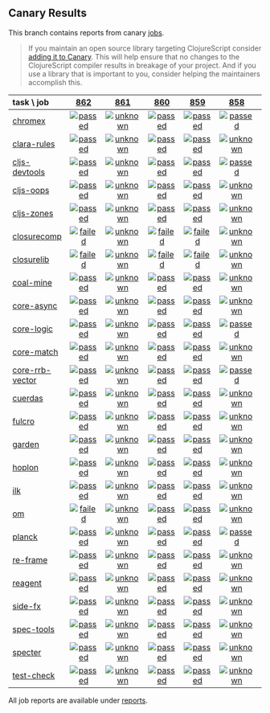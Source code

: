 ## Canary Results

This branch contains reports from canary [jobs](https://github.com/cljs-oss/canary/tree/jobs).

> If you maintain an open source library targeting ClojureScript consider [adding it to Canary](https://github.com/cljs-oss/canary/tree/master#how-to-participate). This will help ensure that no changes to the ClojureScript compiler results in breakage of your project. And if you use a library that is important to you, consider helping the maintainers accomplish this.

[//]: # (begin_overview_table)

| task \ job | <a href="reports/2019/04/03/job-000862-1.10.524-73272a2" title="job #862 finished on 2019-04-03">862</a> | <a href="reports/2019/04/02/job-000861-1.10.524-73272a2" title="job #861 finished on 2019-04-02">861</a> | <a href="reports/2019/04/01/job-000860-1.10.525-a0e196d" title="job #860 finished on 2019-04-01">860</a> | <a href="reports/2019/04/01/job-000859-1.10.524-73272a2" title="job #859 finished on 2019-04-01">859</a> | <a href="reports/2019/03/28/job-000858-1.10.521-230e46a" title="job #858 finished on 2019-03-28">858</a> | <a href="reports/2019/03/27/job-000857-1.10.521-230e46a" title="job #857 finished on 2019-03-27">857</a> | <a href="reports/2019/03/26/job-000856-1.10.521-230e46a" title="job #856 finished on 2019-03-26">856</a> | <a href="reports/2019/03/25/job-000855-1.10.521-230e46a" title="job #855 finished on 2019-03-25">855</a> | <a href="reports/2019/03/24/job-000854-1.10.521-230e46a" title="job #854 finished on 2019-03-24">854</a> | <a href="reports/2019/03/24/job-000853-1.10.522-7985309" title="job #853 finished on 2019-03-24">853</a> |
| :--- | :---: | :---: | :---: | :---: | :---: | :---: | :---: | :---: | :---: | :---: |
| [chromex](https://github.com/binaryage/chromex) | <a href="reports/2019/04/03/job-000862-1.10.524-73272a2#-chromex"><img title="passed" src="http://box.binaryage.com/s-passed.svg"><a> | <a href="reports/2019/04/02/job-000861-1.10.524-73272a2#-chromex"><img title="unknown" src="http://box.binaryage.com/s-unknown.svg"><a> | <a href="reports/2019/04/01/job-000860-1.10.525-a0e196d#-chromex"><img title="passed" src="http://box.binaryage.com/s-passed.svg"><a> | <a href="reports/2019/04/01/job-000859-1.10.524-73272a2#-chromex"><img title="passed" src="http://box.binaryage.com/s-passed.svg"><a> | <a href="reports/2019/03/28/job-000858-1.10.521-230e46a#-chromex"><img title="passed" src="http://box.binaryage.com/s-passed.svg"><a> | <a href="reports/2019/03/27/job-000857-1.10.521-230e46a#-chromex"><img title="passed" src="http://box.binaryage.com/s-passed.svg"><a> | <a href="reports/2019/03/26/job-000856-1.10.521-230e46a#-chromex"><img title="passed" src="http://box.binaryage.com/s-passed.svg"><a> | <a href="reports/2019/03/25/job-000855-1.10.521-230e46a#-chromex"><img title="passed" src="http://box.binaryage.com/s-passed.svg"><a> | <a href="reports/2019/03/24/job-000854-1.10.521-230e46a#-chromex"><img title="disabled" src="http://box.binaryage.com/s-disabled.svg"><a> | <a href="reports/2019/03/24/job-000853-1.10.522-7985309#-chromex"><img title="passed" src="http://box.binaryage.com/s-passed.svg"><a> |
| [clara-rules](https://github.com/cerner/clara-rules) | <a href="reports/2019/04/03/job-000862-1.10.524-73272a2#-clara-rules"><img title="passed" src="http://box.binaryage.com/s-passed.svg"><a> | <a href="reports/2019/04/02/job-000861-1.10.524-73272a2#-clara-rules"><img title="unknown" src="http://box.binaryage.com/s-unknown.svg"><a> | <a href="reports/2019/04/01/job-000860-1.10.525-a0e196d#-clara-rules"><img title="passed" src="http://box.binaryage.com/s-passed.svg"><a> | <a href="reports/2019/04/01/job-000859-1.10.524-73272a2#-clara-rules"><img title="passed" src="http://box.binaryage.com/s-passed.svg"><a> | <a href="reports/2019/03/28/job-000858-1.10.521-230e46a#-clara-rules"><img title="unknown" src="http://box.binaryage.com/s-unknown.svg"><a> | <a href="reports/2019/03/27/job-000857-1.10.521-230e46a#-clara-rules"><img title="passed" src="http://box.binaryage.com/s-passed.svg"><a> | <a href="reports/2019/03/26/job-000856-1.10.521-230e46a#-clara-rules"><img title="passed" src="http://box.binaryage.com/s-passed.svg"><a> | <a href="reports/2019/03/25/job-000855-1.10.521-230e46a#-clara-rules"><img title="passed" src="http://box.binaryage.com/s-passed.svg"><a> | <a href="reports/2019/03/24/job-000854-1.10.521-230e46a#-clara-rules"><img title="disabled" src="http://box.binaryage.com/s-disabled.svg"><a> | <a href="reports/2019/03/24/job-000853-1.10.522-7985309#-clara-rules"><img title="passed" src="http://box.binaryage.com/s-passed.svg"><a> |
| [cljs-devtools](https://github.com/binaryage/cljs-devtools) | <a href="reports/2019/04/03/job-000862-1.10.524-73272a2#-cljs-devtools"><img title="passed" src="http://box.binaryage.com/s-passed.svg"><a> | <a href="reports/2019/04/02/job-000861-1.10.524-73272a2#-cljs-devtools"><img title="unknown" src="http://box.binaryage.com/s-unknown.svg"><a> | <a href="reports/2019/04/01/job-000860-1.10.525-a0e196d#-cljs-devtools"><img title="passed" src="http://box.binaryage.com/s-passed.svg"><a> | <a href="reports/2019/04/01/job-000859-1.10.524-73272a2#-cljs-devtools"><img title="passed" src="http://box.binaryage.com/s-passed.svg"><a> | <a href="reports/2019/03/28/job-000858-1.10.521-230e46a#-cljs-devtools"><img title="passed" src="http://box.binaryage.com/s-passed.svg"><a> | <a href="reports/2019/03/27/job-000857-1.10.521-230e46a#-cljs-devtools"><img title="passed" src="http://box.binaryage.com/s-passed.svg"><a> | <a href="reports/2019/03/26/job-000856-1.10.521-230e46a#-cljs-devtools"><img title="passed" src="http://box.binaryage.com/s-passed.svg"><a> | <a href="reports/2019/03/25/job-000855-1.10.521-230e46a#-cljs-devtools"><img title="passed" src="http://box.binaryage.com/s-passed.svg"><a> | <a href="reports/2019/03/24/job-000854-1.10.521-230e46a#-cljs-devtools"><img title="disabled" src="http://box.binaryage.com/s-disabled.svg"><a> | <a href="reports/2019/03/24/job-000853-1.10.522-7985309#-cljs-devtools"><img title="passed" src="http://box.binaryage.com/s-passed.svg"><a> |
| [cljs-oops](https://github.com/binaryage/cljs-oops) | <a href="reports/2019/04/03/job-000862-1.10.524-73272a2#-cljs-oops"><img title="passed" src="http://box.binaryage.com/s-passed.svg"><a> | <a href="reports/2019/04/02/job-000861-1.10.524-73272a2#-cljs-oops"><img title="unknown" src="http://box.binaryage.com/s-unknown.svg"><a> | <a href="reports/2019/04/01/job-000860-1.10.525-a0e196d#-cljs-oops"><img title="passed" src="http://box.binaryage.com/s-passed.svg"><a> | <a href="reports/2019/04/01/job-000859-1.10.524-73272a2#-cljs-oops"><img title="passed" src="http://box.binaryage.com/s-passed.svg"><a> | <a href="reports/2019/03/28/job-000858-1.10.521-230e46a#-cljs-oops"><img title="unknown" src="http://box.binaryage.com/s-unknown.svg"><a> | <a href="reports/2019/03/27/job-000857-1.10.521-230e46a#-cljs-oops"><img title="passed" src="http://box.binaryage.com/s-passed.svg"><a> | <a href="reports/2019/03/26/job-000856-1.10.521-230e46a#-cljs-oops"><img title="passed" src="http://box.binaryage.com/s-passed.svg"><a> | <a href="reports/2019/03/25/job-000855-1.10.521-230e46a#-cljs-oops"><img title="passed" src="http://box.binaryage.com/s-passed.svg"><a> | <a href="reports/2019/03/24/job-000854-1.10.521-230e46a#-cljs-oops"><img title="disabled" src="http://box.binaryage.com/s-disabled.svg"><a> | <a href="reports/2019/03/24/job-000853-1.10.522-7985309#-cljs-oops"><img title="passed" src="http://box.binaryage.com/s-passed.svg"><a> |
| [cljs-zones](https://github.com/binaryage/cljs-zones) | <a href="reports/2019/04/03/job-000862-1.10.524-73272a2#-cljs-zones"><img title="passed" src="http://box.binaryage.com/s-passed.svg"><a> | <a href="reports/2019/04/02/job-000861-1.10.524-73272a2#-cljs-zones"><img title="unknown" src="http://box.binaryage.com/s-unknown.svg"><a> | <a href="reports/2019/04/01/job-000860-1.10.525-a0e196d#-cljs-zones"><img title="passed" src="http://box.binaryage.com/s-passed.svg"><a> | <a href="reports/2019/04/01/job-000859-1.10.524-73272a2#-cljs-zones"><img title="passed" src="http://box.binaryage.com/s-passed.svg"><a> | <a href="reports/2019/03/28/job-000858-1.10.521-230e46a#-cljs-zones"><img title="unknown" src="http://box.binaryage.com/s-unknown.svg"><a> | <a href="reports/2019/03/27/job-000857-1.10.521-230e46a#-cljs-zones"><img title="passed" src="http://box.binaryage.com/s-passed.svg"><a> | <a href="reports/2019/03/26/job-000856-1.10.521-230e46a#-cljs-zones"><img title="passed" src="http://box.binaryage.com/s-passed.svg"><a> | <a href="reports/2019/03/25/job-000855-1.10.521-230e46a#-cljs-zones"><img title="passed" src="http://box.binaryage.com/s-passed.svg"><a> | <a href="reports/2019/03/24/job-000854-1.10.521-230e46a#-cljs-zones"><img title="disabled" src="http://box.binaryage.com/s-disabled.svg"><a> | <a href="reports/2019/03/24/job-000853-1.10.522-7985309#-cljs-zones"><img title="passed" src="http://box.binaryage.com/s-passed.svg"><a> |
| [closurecomp](https://github.com/mfikes/closurecomp) | <a href="reports/2019/04/03/job-000862-1.10.524-73272a2#-closurecomp"><img title="failed" src="http://box.binaryage.com/s-failed.svg"><a> | <a href="reports/2019/04/02/job-000861-1.10.524-73272a2#-closurecomp"><img title="unknown" src="http://box.binaryage.com/s-unknown.svg"><a> | <a href="reports/2019/04/01/job-000860-1.10.525-a0e196d#-closurecomp"><img title="failed" src="http://box.binaryage.com/s-failed.svg"><a> | <a href="reports/2019/04/01/job-000859-1.10.524-73272a2#-closurecomp"><img title="failed" src="http://box.binaryage.com/s-failed.svg"><a> | <a href="reports/2019/03/28/job-000858-1.10.521-230e46a#-closurecomp"><img title="unknown" src="http://box.binaryage.com/s-unknown.svg"><a> | <a href="reports/2019/03/27/job-000857-1.10.521-230e46a#-closurecomp"><img title="failed" src="http://box.binaryage.com/s-failed.svg"><a> | <a href="reports/2019/03/26/job-000856-1.10.521-230e46a#-closurecomp"><img title="failed" src="http://box.binaryage.com/s-failed.svg"><a> | <a href="reports/2019/03/25/job-000855-1.10.521-230e46a#-closurecomp"><img title="failed" src="http://box.binaryage.com/s-failed.svg"><a> | <a href="reports/2019/03/24/job-000854-1.10.521-230e46a#-closurecomp"><img title="disabled" src="http://box.binaryage.com/s-disabled.svg"><a> | <a href="reports/2019/03/24/job-000853-1.10.522-7985309#-closurecomp"><img title="failed" src="http://box.binaryage.com/s-failed.svg"><a> |
| [closurelib](https://github.com/mfikes/closurelib) | <a href="reports/2019/04/03/job-000862-1.10.524-73272a2#-closurelib"><img title="failed" src="http://box.binaryage.com/s-failed.svg"><a> | <a href="reports/2019/04/02/job-000861-1.10.524-73272a2#-closurelib"><img title="unknown" src="http://box.binaryage.com/s-unknown.svg"><a> | <a href="reports/2019/04/01/job-000860-1.10.525-a0e196d#-closurelib"><img title="failed" src="http://box.binaryage.com/s-failed.svg"><a> | <a href="reports/2019/04/01/job-000859-1.10.524-73272a2#-closurelib"><img title="failed" src="http://box.binaryage.com/s-failed.svg"><a> | <a href="reports/2019/03/28/job-000858-1.10.521-230e46a#-closurelib"><img title="unknown" src="http://box.binaryage.com/s-unknown.svg"><a> | <a href="reports/2019/03/27/job-000857-1.10.521-230e46a#-closurelib"><img title="failed" src="http://box.binaryage.com/s-failed.svg"><a> | <a href="reports/2019/03/26/job-000856-1.10.521-230e46a#-closurelib"><img title="failed" src="http://box.binaryage.com/s-failed.svg"><a> | <a href="reports/2019/03/25/job-000855-1.10.521-230e46a#-closurelib"><img title="failed" src="http://box.binaryage.com/s-failed.svg"><a> | <a href="reports/2019/03/24/job-000854-1.10.521-230e46a#-closurelib"><img title="failed" src="http://box.binaryage.com/s-failed.svg"><a> | <a href="reports/2019/03/24/job-000853-1.10.522-7985309#-closurelib"><img title="failed" src="http://box.binaryage.com/s-failed.svg"><a> |
| [coal-mine](https://github.com/mfikes/coal-mine) | <a href="reports/2019/04/03/job-000862-1.10.524-73272a2#-coal-mine"><img title="passed" src="http://box.binaryage.com/s-passed.svg"><a> | <a href="reports/2019/04/02/job-000861-1.10.524-73272a2#-coal-mine"><img title="unknown" src="http://box.binaryage.com/s-unknown.svg"><a> | <a href="reports/2019/04/01/job-000860-1.10.525-a0e196d#-coal-mine"><img title="passed" src="http://box.binaryage.com/s-passed.svg"><a> | <a href="reports/2019/04/01/job-000859-1.10.524-73272a2#-coal-mine"><img title="passed" src="http://box.binaryage.com/s-passed.svg"><a> | <a href="reports/2019/03/28/job-000858-1.10.521-230e46a#-coal-mine"><img title="unknown" src="http://box.binaryage.com/s-unknown.svg"><a> | <a href="reports/2019/03/27/job-000857-1.10.521-230e46a#-coal-mine"><img title="passed" src="http://box.binaryage.com/s-passed.svg"><a> | <a href="reports/2019/03/26/job-000856-1.10.521-230e46a#-coal-mine"><img title="passed" src="http://box.binaryage.com/s-passed.svg"><a> | <a href="reports/2019/03/25/job-000855-1.10.521-230e46a#-coal-mine"><img title="passed" src="http://box.binaryage.com/s-passed.svg"><a> | <a href="reports/2019/03/24/job-000854-1.10.521-230e46a#-coal-mine"><img title="disabled" src="http://box.binaryage.com/s-disabled.svg"><a> | <a href="reports/2019/03/24/job-000853-1.10.522-7985309#-coal-mine"><img title="unknown" src="http://box.binaryage.com/s-unknown.svg"><a> |
| [core-async](https://github.com/clojure/core.async) | <a href="reports/2019/04/03/job-000862-1.10.524-73272a2#-core-async"><img title="passed" src="http://box.binaryage.com/s-passed.svg"><a> | <a href="reports/2019/04/02/job-000861-1.10.524-73272a2#-core-async"><img title="unknown" src="http://box.binaryage.com/s-unknown.svg"><a> | <a href="reports/2019/04/01/job-000860-1.10.525-a0e196d#-core-async"><img title="passed" src="http://box.binaryage.com/s-passed.svg"><a> | <a href="reports/2019/04/01/job-000859-1.10.524-73272a2#-core-async"><img title="passed" src="http://box.binaryage.com/s-passed.svg"><a> | <a href="reports/2019/03/28/job-000858-1.10.521-230e46a#-core-async"><img title="unknown" src="http://box.binaryage.com/s-unknown.svg"><a> | <a href="reports/2019/03/27/job-000857-1.10.521-230e46a#-core-async"><img title="passed" src="http://box.binaryage.com/s-passed.svg"><a> | <a href="reports/2019/03/26/job-000856-1.10.521-230e46a#-core-async"><img title="passed" src="http://box.binaryage.com/s-passed.svg"><a> | <a href="reports/2019/03/25/job-000855-1.10.521-230e46a#-core-async"><img title="passed" src="http://box.binaryage.com/s-passed.svg"><a> | <a href="reports/2019/03/24/job-000854-1.10.521-230e46a#-core-async"><img title="disabled" src="http://box.binaryage.com/s-disabled.svg"><a> | <a href="reports/2019/03/24/job-000853-1.10.522-7985309#-core-async"><img title="passed" src="http://box.binaryage.com/s-passed.svg"><a> |
| [core-logic](https://github.com/clojure/core.logic) | <a href="reports/2019/04/03/job-000862-1.10.524-73272a2#-core-logic"><img title="passed" src="http://box.binaryage.com/s-passed.svg"><a> | <a href="reports/2019/04/02/job-000861-1.10.524-73272a2#-core-logic"><img title="unknown" src="http://box.binaryage.com/s-unknown.svg"><a> | <a href="reports/2019/04/01/job-000860-1.10.525-a0e196d#-core-logic"><img title="passed" src="http://box.binaryage.com/s-passed.svg"><a> | <a href="reports/2019/04/01/job-000859-1.10.524-73272a2#-core-logic"><img title="passed" src="http://box.binaryage.com/s-passed.svg"><a> | <a href="reports/2019/03/28/job-000858-1.10.521-230e46a#-core-logic"><img title="passed" src="http://box.binaryage.com/s-passed.svg"><a> | <a href="reports/2019/03/27/job-000857-1.10.521-230e46a#-core-logic"><img title="passed" src="http://box.binaryage.com/s-passed.svg"><a> | <a href="reports/2019/03/26/job-000856-1.10.521-230e46a#-core-logic"><img title="passed" src="http://box.binaryage.com/s-passed.svg"><a> | <a href="reports/2019/03/25/job-000855-1.10.521-230e46a#-core-logic"><img title="passed" src="http://box.binaryage.com/s-passed.svg"><a> | <a href="reports/2019/03/24/job-000854-1.10.521-230e46a#-core-logic"><img title="disabled" src="http://box.binaryage.com/s-disabled.svg"><a> | <a href="reports/2019/03/24/job-000853-1.10.522-7985309#-core-logic"><img title="passed" src="http://box.binaryage.com/s-passed.svg"><a> |
| [core-match](https://github.com/clojure/core.match) | <a href="reports/2019/04/03/job-000862-1.10.524-73272a2#-core-match"><img title="passed" src="http://box.binaryage.com/s-passed.svg"><a> | <a href="reports/2019/04/02/job-000861-1.10.524-73272a2#-core-match"><img title="unknown" src="http://box.binaryage.com/s-unknown.svg"><a> | <a href="reports/2019/04/01/job-000860-1.10.525-a0e196d#-core-match"><img title="passed" src="http://box.binaryage.com/s-passed.svg"><a> | <a href="reports/2019/04/01/job-000859-1.10.524-73272a2#-core-match"><img title="passed" src="http://box.binaryage.com/s-passed.svg"><a> | <a href="reports/2019/03/28/job-000858-1.10.521-230e46a#-core-match"><img title="unknown" src="http://box.binaryage.com/s-unknown.svg"><a> | <a href="reports/2019/03/27/job-000857-1.10.521-230e46a#-core-match"><img title="passed" src="http://box.binaryage.com/s-passed.svg"><a> | <a href="reports/2019/03/26/job-000856-1.10.521-230e46a#-core-match"><img title="passed" src="http://box.binaryage.com/s-passed.svg"><a> | <a href="reports/2019/03/25/job-000855-1.10.521-230e46a#-core-match"><img title="passed" src="http://box.binaryage.com/s-passed.svg"><a> | <a href="reports/2019/03/24/job-000854-1.10.521-230e46a#-core-match"><img title="disabled" src="http://box.binaryage.com/s-disabled.svg"><a> | <a href="reports/2019/03/24/job-000853-1.10.522-7985309#-core-match"><img title="passed" src="http://box.binaryage.com/s-passed.svg"><a> |
| [core-rrb-vector](https://github.com/clojure/core.rrb-vector) | <a href="reports/2019/04/03/job-000862-1.10.524-73272a2#-core-rrb-vector"><img title="passed" src="http://box.binaryage.com/s-passed.svg"><a> | <a href="reports/2019/04/02/job-000861-1.10.524-73272a2#-core-rrb-vector"><img title="unknown" src="http://box.binaryage.com/s-unknown.svg"><a> | <a href="reports/2019/04/01/job-000860-1.10.525-a0e196d#-core-rrb-vector"><img title="passed" src="http://box.binaryage.com/s-passed.svg"><a> | <a href="reports/2019/04/01/job-000859-1.10.524-73272a2#-core-rrb-vector"><img title="passed" src="http://box.binaryage.com/s-passed.svg"><a> | <a href="reports/2019/03/28/job-000858-1.10.521-230e46a#-core-rrb-vector"><img title="passed" src="http://box.binaryage.com/s-passed.svg"><a> | <a href="reports/2019/03/27/job-000857-1.10.521-230e46a#-core-rrb-vector"><img title="passed" src="http://box.binaryage.com/s-passed.svg"><a> | <a href="reports/2019/03/26/job-000856-1.10.521-230e46a#-core-rrb-vector"><img title="passed" src="http://box.binaryage.com/s-passed.svg"><a> | <a href="reports/2019/03/25/job-000855-1.10.521-230e46a#-core-rrb-vector"><img title="passed" src="http://box.binaryage.com/s-passed.svg"><a> | <a href="reports/2019/03/24/job-000854-1.10.521-230e46a#-core-rrb-vector"><img title="disabled" src="http://box.binaryage.com/s-disabled.svg"><a> | <a href="reports/2019/03/24/job-000853-1.10.522-7985309#-core-rrb-vector"><img title="passed" src="http://box.binaryage.com/s-passed.svg"><a> |
| [cuerdas](https://github.com/funcool/cuerdas) | <a href="reports/2019/04/03/job-000862-1.10.524-73272a2#-cuerdas"><img title="passed" src="http://box.binaryage.com/s-passed.svg"><a> | <a href="reports/2019/04/02/job-000861-1.10.524-73272a2#-cuerdas"><img title="unknown" src="http://box.binaryage.com/s-unknown.svg"><a> | <a href="reports/2019/04/01/job-000860-1.10.525-a0e196d#-cuerdas"><img title="passed" src="http://box.binaryage.com/s-passed.svg"><a> | <a href="reports/2019/04/01/job-000859-1.10.524-73272a2#-cuerdas"><img title="passed" src="http://box.binaryage.com/s-passed.svg"><a> | <a href="reports/2019/03/28/job-000858-1.10.521-230e46a#-cuerdas"><img title="unknown" src="http://box.binaryage.com/s-unknown.svg"><a> | <a href="reports/2019/03/27/job-000857-1.10.521-230e46a#-cuerdas"><img title="passed" src="http://box.binaryage.com/s-passed.svg"><a> | <a href="reports/2019/03/26/job-000856-1.10.521-230e46a#-cuerdas"><img title="passed" src="http://box.binaryage.com/s-passed.svg"><a> | <a href="reports/2019/03/25/job-000855-1.10.521-230e46a#-cuerdas"><img title="passed" src="http://box.binaryage.com/s-passed.svg"><a> | <a href="reports/2019/03/24/job-000854-1.10.521-230e46a#-cuerdas"><img title="disabled" src="http://box.binaryage.com/s-disabled.svg"><a> | <a href="reports/2019/03/24/job-000853-1.10.522-7985309#-cuerdas"><img title="passed" src="http://box.binaryage.com/s-passed.svg"><a> |
| [fulcro](https://github.com/fulcrologic/fulcro) | <a href="reports/2019/04/03/job-000862-1.10.524-73272a2#-fulcro"><img title="passed" src="http://box.binaryage.com/s-passed.svg"><a> | <a href="reports/2019/04/02/job-000861-1.10.524-73272a2#-fulcro"><img title="unknown" src="http://box.binaryage.com/s-unknown.svg"><a> | <a href="reports/2019/04/01/job-000860-1.10.525-a0e196d#-fulcro"><img title="passed" src="http://box.binaryage.com/s-passed.svg"><a> | <a href="reports/2019/04/01/job-000859-1.10.524-73272a2#-fulcro"><img title="passed" src="http://box.binaryage.com/s-passed.svg"><a> | <a href="reports/2019/03/28/job-000858-1.10.521-230e46a#-fulcro"><img title="unknown" src="http://box.binaryage.com/s-unknown.svg"><a> | <a href="reports/2019/03/27/job-000857-1.10.521-230e46a#-fulcro"><img title="passed" src="http://box.binaryage.com/s-passed.svg"><a> | <a href="reports/2019/03/26/job-000856-1.10.521-230e46a#-fulcro"><img title="passed" src="http://box.binaryage.com/s-passed.svg"><a> | <a href="reports/2019/03/25/job-000855-1.10.521-230e46a#-fulcro"><img title="passed" src="http://box.binaryage.com/s-passed.svg"><a> | <a href="reports/2019/03/24/job-000854-1.10.521-230e46a#-fulcro"><img title="disabled" src="http://box.binaryage.com/s-disabled.svg"><a> | <a href="reports/2019/03/24/job-000853-1.10.522-7985309#-fulcro"><img title="passed" src="http://box.binaryage.com/s-passed.svg"><a> |
| [garden](https://github.com/noprompt/garden) | <a href="reports/2019/04/03/job-000862-1.10.524-73272a2#-garden"><img title="passed" src="http://box.binaryage.com/s-passed.svg"><a> | <a href="reports/2019/04/02/job-000861-1.10.524-73272a2#-garden"><img title="unknown" src="http://box.binaryage.com/s-unknown.svg"><a> | <a href="reports/2019/04/01/job-000860-1.10.525-a0e196d#-garden"><img title="passed" src="http://box.binaryage.com/s-passed.svg"><a> | <a href="reports/2019/04/01/job-000859-1.10.524-73272a2#-garden"><img title="passed" src="http://box.binaryage.com/s-passed.svg"><a> | <a href="reports/2019/03/28/job-000858-1.10.521-230e46a#-garden"><img title="unknown" src="http://box.binaryage.com/s-unknown.svg"><a> | <a href="reports/2019/03/27/job-000857-1.10.521-230e46a#-garden"><img title="passed" src="http://box.binaryage.com/s-passed.svg"><a> | <a href="reports/2019/03/26/job-000856-1.10.521-230e46a#-garden"><img title="passed" src="http://box.binaryage.com/s-passed.svg"><a> | <a href="reports/2019/03/25/job-000855-1.10.521-230e46a#-garden"><img title="passed" src="http://box.binaryage.com/s-passed.svg"><a> | <a href="reports/2019/03/24/job-000854-1.10.521-230e46a#-garden"><img title="disabled" src="http://box.binaryage.com/s-disabled.svg"><a> | <a href="reports/2019/03/24/job-000853-1.10.522-7985309#-garden"><img title="passed" src="http://box.binaryage.com/s-passed.svg"><a> |
| [hoplon](https://github.com/hoplon/hoplon) | <a href="reports/2019/04/03/job-000862-1.10.524-73272a2#-hoplon"><img title="passed" src="http://box.binaryage.com/s-passed.svg"><a> | <a href="reports/2019/04/02/job-000861-1.10.524-73272a2#-hoplon"><img title="unknown" src="http://box.binaryage.com/s-unknown.svg"><a> | <a href="reports/2019/04/01/job-000860-1.10.525-a0e196d#-hoplon"><img title="passed" src="http://box.binaryage.com/s-passed.svg"><a> | <a href="reports/2019/04/01/job-000859-1.10.524-73272a2#-hoplon"><img title="passed" src="http://box.binaryage.com/s-passed.svg"><a> | <a href="reports/2019/03/28/job-000858-1.10.521-230e46a#-hoplon"><img title="unknown" src="http://box.binaryage.com/s-unknown.svg"><a> | <a href="reports/2019/03/27/job-000857-1.10.521-230e46a#-hoplon"><img title="passed" src="http://box.binaryage.com/s-passed.svg"><a> | <a href="reports/2019/03/26/job-000856-1.10.521-230e46a#-hoplon"><img title="passed" src="http://box.binaryage.com/s-passed.svg"><a> | <a href="reports/2019/03/25/job-000855-1.10.521-230e46a#-hoplon"><img title="passed" src="http://box.binaryage.com/s-passed.svg"><a> | <a href="reports/2019/03/24/job-000854-1.10.521-230e46a#-hoplon"><img title="disabled" src="http://box.binaryage.com/s-disabled.svg"><a> | <a href="reports/2019/03/24/job-000853-1.10.522-7985309#-hoplon"><img title="passed" src="http://box.binaryage.com/s-passed.svg"><a> |
| [ilk](https://github.com/mfikes/ilk) | <a href="reports/2019/04/03/job-000862-1.10.524-73272a2#-ilk"><img title="passed" src="http://box.binaryage.com/s-passed.svg"><a> | <a href="reports/2019/04/02/job-000861-1.10.524-73272a2#-ilk"><img title="unknown" src="http://box.binaryage.com/s-unknown.svg"><a> | <a href="reports/2019/04/01/job-000860-1.10.525-a0e196d#-ilk"><img title="passed" src="http://box.binaryage.com/s-passed.svg"><a> | <a href="reports/2019/04/01/job-000859-1.10.524-73272a2#-ilk"><img title="passed" src="http://box.binaryage.com/s-passed.svg"><a> | <a href="reports/2019/03/28/job-000858-1.10.521-230e46a#-ilk"><img title="unknown" src="http://box.binaryage.com/s-unknown.svg"><a> | <a href="reports/2019/03/27/job-000857-1.10.521-230e46a#-ilk"><img title="passed" src="http://box.binaryage.com/s-passed.svg"><a> | <a href="reports/2019/03/26/job-000856-1.10.521-230e46a#-ilk"><img title="passed" src="http://box.binaryage.com/s-passed.svg"><a> | <a href="reports/2019/03/25/job-000855-1.10.521-230e46a#-ilk"><img title="passed" src="http://box.binaryage.com/s-passed.svg"><a> | <a href="reports/2019/03/24/job-000854-1.10.521-230e46a#-ilk"><img title="disabled" src="http://box.binaryage.com/s-disabled.svg"><a> | <a href="reports/2019/03/24/job-000853-1.10.522-7985309#-ilk"><img title="passed" src="http://box.binaryage.com/s-passed.svg"><a> |
| [om](https://github.com/omcljs/om) | <a href="reports/2019/04/03/job-000862-1.10.524-73272a2#-om"><img title="failed" src="http://box.binaryage.com/s-failed.svg"><a> | <a href="reports/2019/04/02/job-000861-1.10.524-73272a2#-om"><img title="unknown" src="http://box.binaryage.com/s-unknown.svg"><a> | <a href="reports/2019/04/01/job-000860-1.10.525-a0e196d#-om"><img title="passed" src="http://box.binaryage.com/s-passed.svg"><a> | <a href="reports/2019/04/01/job-000859-1.10.524-73272a2#-om"><img title="passed" src="http://box.binaryage.com/s-passed.svg"><a> | <a href="reports/2019/03/28/job-000858-1.10.521-230e46a#-om"><img title="unknown" src="http://box.binaryage.com/s-unknown.svg"><a> | <a href="reports/2019/03/27/job-000857-1.10.521-230e46a#-om"><img title="passed" src="http://box.binaryage.com/s-passed.svg"><a> | <a href="reports/2019/03/26/job-000856-1.10.521-230e46a#-om"><img title="passed" src="http://box.binaryage.com/s-passed.svg"><a> | <a href="reports/2019/03/25/job-000855-1.10.521-230e46a#-om"><img title="passed" src="http://box.binaryage.com/s-passed.svg"><a> | <a href="reports/2019/03/24/job-000854-1.10.521-230e46a#-om"><img title="disabled" src="http://box.binaryage.com/s-disabled.svg"><a> | <a href="reports/2019/03/24/job-000853-1.10.522-7985309#-om"><img title="passed" src="http://box.binaryage.com/s-passed.svg"><a> |
| [planck](https://github.com/planck-repl/planck) | <a href="reports/2019/04/03/job-000862-1.10.524-73272a2#-planck"><img title="passed" src="http://box.binaryage.com/s-passed.svg"><a> | <a href="reports/2019/04/02/job-000861-1.10.524-73272a2#-planck"><img title="unknown" src="http://box.binaryage.com/s-unknown.svg"><a> | <a href="reports/2019/04/01/job-000860-1.10.525-a0e196d#-planck"><img title="passed" src="http://box.binaryage.com/s-passed.svg"><a> | <a href="reports/2019/04/01/job-000859-1.10.524-73272a2#-planck"><img title="passed" src="http://box.binaryage.com/s-passed.svg"><a> | <a href="reports/2019/03/28/job-000858-1.10.521-230e46a#-planck"><img title="passed" src="http://box.binaryage.com/s-passed.svg"><a> | <a href="reports/2019/03/27/job-000857-1.10.521-230e46a#-planck"><img title="passed" src="http://box.binaryage.com/s-passed.svg"><a> | <a href="reports/2019/03/26/job-000856-1.10.521-230e46a#-planck"><img title="passed" src="http://box.binaryage.com/s-passed.svg"><a> | <a href="reports/2019/03/25/job-000855-1.10.521-230e46a#-planck"><img title="passed" src="http://box.binaryage.com/s-passed.svg"><a> | <a href="reports/2019/03/24/job-000854-1.10.521-230e46a#-planck"><img title="disabled" src="http://box.binaryage.com/s-disabled.svg"><a> | <a href="reports/2019/03/24/job-000853-1.10.522-7985309#-planck"><img title="passed" src="http://box.binaryage.com/s-passed.svg"><a> |
| [re-frame](https://github.com/Day8/re-frame) | <a href="reports/2019/04/03/job-000862-1.10.524-73272a2#-re-frame"><img title="passed" src="http://box.binaryage.com/s-passed.svg"><a> | <a href="reports/2019/04/02/job-000861-1.10.524-73272a2#-re-frame"><img title="unknown" src="http://box.binaryage.com/s-unknown.svg"><a> | <a href="reports/2019/04/01/job-000860-1.10.525-a0e196d#-re-frame"><img title="passed" src="http://box.binaryage.com/s-passed.svg"><a> | <a href="reports/2019/04/01/job-000859-1.10.524-73272a2#-re-frame"><img title="passed" src="http://box.binaryage.com/s-passed.svg"><a> | <a href="reports/2019/03/28/job-000858-1.10.521-230e46a#-re-frame"><img title="unknown" src="http://box.binaryage.com/s-unknown.svg"><a> | <a href="reports/2019/03/27/job-000857-1.10.521-230e46a#-re-frame"><img title="passed" src="http://box.binaryage.com/s-passed.svg"><a> | <a href="reports/2019/03/26/job-000856-1.10.521-230e46a#-re-frame"><img title="passed" src="http://box.binaryage.com/s-passed.svg"><a> | <a href="reports/2019/03/25/job-000855-1.10.521-230e46a#-re-frame"><img title="passed" src="http://box.binaryage.com/s-passed.svg"><a> | <a href="reports/2019/03/24/job-000854-1.10.521-230e46a#-re-frame"><img title="disabled" src="http://box.binaryage.com/s-disabled.svg"><a> | <a href="reports/2019/03/24/job-000853-1.10.522-7985309#-re-frame"><img title="passed" src="http://box.binaryage.com/s-passed.svg"><a> |
| [reagent](https://github.com/reagent-project/reagent) | <a href="reports/2019/04/03/job-000862-1.10.524-73272a2#-reagent"><img title="passed" src="http://box.binaryage.com/s-passed.svg"><a> | <a href="reports/2019/04/02/job-000861-1.10.524-73272a2#-reagent"><img title="unknown" src="http://box.binaryage.com/s-unknown.svg"><a> | <a href="reports/2019/04/01/job-000860-1.10.525-a0e196d#-reagent"><img title="passed" src="http://box.binaryage.com/s-passed.svg"><a> | <a href="reports/2019/04/01/job-000859-1.10.524-73272a2#-reagent"><img title="passed" src="http://box.binaryage.com/s-passed.svg"><a> | <a href="reports/2019/03/28/job-000858-1.10.521-230e46a#-reagent"><img title="unknown" src="http://box.binaryage.com/s-unknown.svg"><a> | <a href="reports/2019/03/27/job-000857-1.10.521-230e46a#-reagent"><img title="passed" src="http://box.binaryage.com/s-passed.svg"><a> | <a href="reports/2019/03/26/job-000856-1.10.521-230e46a#-reagent"><img title="passed" src="http://box.binaryage.com/s-passed.svg"><a> | <a href="reports/2019/03/25/job-000855-1.10.521-230e46a#-reagent"><img title="passed" src="http://box.binaryage.com/s-passed.svg"><a> | <a href="reports/2019/03/24/job-000854-1.10.521-230e46a#-reagent"><img title="disabled" src="http://box.binaryage.com/s-disabled.svg"><a> | <a href="reports/2019/03/24/job-000853-1.10.522-7985309#-reagent"><img title="passed" src="http://box.binaryage.com/s-passed.svg"><a> |
| [side-fx](https://github.com/cljsrn/side-fx) | <a href="reports/2019/04/03/job-000862-1.10.524-73272a2#-side-fx"><img title="passed" src="http://box.binaryage.com/s-passed.svg"><a> | <a href="reports/2019/04/02/job-000861-1.10.524-73272a2#-side-fx"><img title="unknown" src="http://box.binaryage.com/s-unknown.svg"><a> | <a href="reports/2019/04/01/job-000860-1.10.525-a0e196d#-side-fx"><img title="passed" src="http://box.binaryage.com/s-passed.svg"><a> | <a href="reports/2019/04/01/job-000859-1.10.524-73272a2#-side-fx"><img title="passed" src="http://box.binaryage.com/s-passed.svg"><a> | <a href="reports/2019/03/28/job-000858-1.10.521-230e46a#-side-fx"><img title="unknown" src="http://box.binaryage.com/s-unknown.svg"><a> | <a href="reports/2019/03/27/job-000857-1.10.521-230e46a#-side-fx"><img title="passed" src="http://box.binaryage.com/s-passed.svg"><a> | <a href="reports/2019/03/26/job-000856-1.10.521-230e46a#-side-fx"><img title="passed" src="http://box.binaryage.com/s-passed.svg"><a> | <a href="reports/2019/03/25/job-000855-1.10.521-230e46a#-side-fx"><img title="passed" src="http://box.binaryage.com/s-passed.svg"><a> | <a href="reports/2019/03/24/job-000854-1.10.521-230e46a#-side-fx"><img title="disabled" src="http://box.binaryage.com/s-disabled.svg"><a> | <a href="reports/2019/03/24/job-000853-1.10.522-7985309#-side-fx"><img title="passed" src="http://box.binaryage.com/s-passed.svg"><a> |
| [spec-tools](https://github.com/metosin/spec-tools) | <a href="reports/2019/04/03/job-000862-1.10.524-73272a2#-spec-tools"><img title="passed" src="http://box.binaryage.com/s-passed.svg"><a> | <a href="reports/2019/04/02/job-000861-1.10.524-73272a2#-spec-tools"><img title="unknown" src="http://box.binaryage.com/s-unknown.svg"><a> | <a href="reports/2019/04/01/job-000860-1.10.525-a0e196d#-spec-tools"><img title="passed" src="http://box.binaryage.com/s-passed.svg"><a> | <a href="reports/2019/04/01/job-000859-1.10.524-73272a2#-spec-tools"><img title="passed" src="http://box.binaryage.com/s-passed.svg"><a> | <a href="reports/2019/03/28/job-000858-1.10.521-230e46a#-spec-tools"><img title="unknown" src="http://box.binaryage.com/s-unknown.svg"><a> | <a href="reports/2019/03/27/job-000857-1.10.521-230e46a#-spec-tools"><img title="passed" src="http://box.binaryage.com/s-passed.svg"><a> | <a href="reports/2019/03/26/job-000856-1.10.521-230e46a#-spec-tools"><img title="passed" src="http://box.binaryage.com/s-passed.svg"><a> | <a href="reports/2019/03/25/job-000855-1.10.521-230e46a#-spec-tools"><img title="passed" src="http://box.binaryage.com/s-passed.svg"><a> | <a href="reports/2019/03/24/job-000854-1.10.521-230e46a#-spec-tools"><img title="disabled" src="http://box.binaryage.com/s-disabled.svg"><a> | <a href="reports/2019/03/24/job-000853-1.10.522-7985309#-spec-tools"><img title="passed" src="http://box.binaryage.com/s-passed.svg"><a> |
| [specter](https://github.com/nathanmarz/specter) | <a href="reports/2019/04/03/job-000862-1.10.524-73272a2#-specter"><img title="passed" src="http://box.binaryage.com/s-passed.svg"><a> | <a href="reports/2019/04/02/job-000861-1.10.524-73272a2#-specter"><img title="unknown" src="http://box.binaryage.com/s-unknown.svg"><a> | <a href="reports/2019/04/01/job-000860-1.10.525-a0e196d#-specter"><img title="passed" src="http://box.binaryage.com/s-passed.svg"><a> | <a href="reports/2019/04/01/job-000859-1.10.524-73272a2#-specter"><img title="passed" src="http://box.binaryage.com/s-passed.svg"><a> | <a href="reports/2019/03/28/job-000858-1.10.521-230e46a#-specter"><img title="unknown" src="http://box.binaryage.com/s-unknown.svg"><a> | <a href="reports/2019/03/27/job-000857-1.10.521-230e46a#-specter"><img title="passed" src="http://box.binaryage.com/s-passed.svg"><a> | <a href="reports/2019/03/26/job-000856-1.10.521-230e46a#-specter"><img title="passed" src="http://box.binaryage.com/s-passed.svg"><a> | <a href="reports/2019/03/25/job-000855-1.10.521-230e46a#-specter"><img title="passed" src="http://box.binaryage.com/s-passed.svg"><a> | <a href="reports/2019/03/24/job-000854-1.10.521-230e46a#-specter"><img title="disabled" src="http://box.binaryage.com/s-disabled.svg"><a> | <a href="reports/2019/03/24/job-000853-1.10.522-7985309#-specter"><img title="passed" src="http://box.binaryage.com/s-passed.svg"><a> |
| [test-check](https://github.com/clojure/test.check) | <a href="reports/2019/04/03/job-000862-1.10.524-73272a2#-test-check"><img title="passed" src="http://box.binaryage.com/s-passed.svg"><a> | <a href="reports/2019/04/02/job-000861-1.10.524-73272a2#-test-check"><img title="unknown" src="http://box.binaryage.com/s-unknown.svg"><a> | <a href="reports/2019/04/01/job-000860-1.10.525-a0e196d#-test-check"><img title="passed" src="http://box.binaryage.com/s-passed.svg"><a> | <a href="reports/2019/04/01/job-000859-1.10.524-73272a2#-test-check"><img title="passed" src="http://box.binaryage.com/s-passed.svg"><a> | <a href="reports/2019/03/28/job-000858-1.10.521-230e46a#-test-check"><img title="unknown" src="http://box.binaryage.com/s-unknown.svg"><a> | <a href="reports/2019/03/27/job-000857-1.10.521-230e46a#-test-check"><img title="passed" src="http://box.binaryage.com/s-passed.svg"><a> | <a href="reports/2019/03/26/job-000856-1.10.521-230e46a#-test-check"><img title="passed" src="http://box.binaryage.com/s-passed.svg"><a> | <a href="reports/2019/03/25/job-000855-1.10.521-230e46a#-test-check"><img title="passed" src="http://box.binaryage.com/s-passed.svg"><a> | <a href="reports/2019/03/24/job-000854-1.10.521-230e46a#-test-check"><img title="disabled" src="http://box.binaryage.com/s-disabled.svg"><a> | <a href="reports/2019/03/24/job-000853-1.10.522-7985309#-test-check"><img title="passed" src="http://box.binaryage.com/s-passed.svg"><a> |

[//]: # (end_overview_table)

All job reports are available under [reports](reports).
